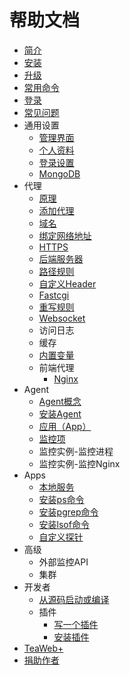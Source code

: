 # 帮助文档
* [简介](main/Summary.md)
* [安装](main/Install.md)
* [升级](main/Upgrade.md)
* [常用命令](main/Commands.md)
* [登录](main/Login.md)
* [常见问题](main/FAQ.md)
* 通用设置
  * [管理界面](settings/Service.md)
  * [个人资料](settings/Profile.md)
  * [登录设置](settings/Login.md)
  * [MongoDB](settings/MongoDB.md)
* 代理
  * [原理](proxy/Architect.md)
  * [添加代理](proxy/CreateProxy.md)
  * [域名](proxy/Domain.md)
  * [绑定网络地址](proxy/Listen.md)
  * [HTTPS](proxy/HTTPS.md)
  * [后端服务器](proxy/Backend.md)
  * [路径规则](proxy/Location.md)
  * [自定义Header](proxy/Header.md)
  * [Fastcgi](proxy/Fastcgi.md)
  * [重写规则](proxy/Rewrite.md)
  * [Websocket](proxy/Websocket.md)
  * 访问日志
  * 缓存
  * [内置变量](proxy/Variables.md)
  * 前端代理
     * [Nginx](proxy/Nginx.md)
     <!-- * Apache -->
     <!-- * Varnish -->
     <!-- * Squid -->
     <!-- * HAProxy -->
* Agent
   * [Agent概念](agents/Index.md)
   * [安装Agent](agents/Install.md)
   * [应用（App）](agents/App.md)
   <!--* 任务-->
   * [监控项](agents/Item.md)
   * 监控实例-监控进程
   * 监控实例-监控Nginx
* Apps
  * [本地服务](apps/Index.md)
  * [安装ps命令](apps/InstallPs.md)
  * [安装pgrep命令](apps/InstallPgrep.md)
  * [安装lsof命令](apps/InstallLsof.md)
  * [自定义探针](apps/Probe.md)
* 高级
  * 外部监控API
  * 集群
* 开发者
  * [从源码启动或编译](main/Build.md)
  * 插件
     * [写一个插件](plugins/Write.md)
     * [安装插件](plugins/Install.md)
* [TeaWeb+](plus/Index.md)
* [捐助作者](donate/Index.md)